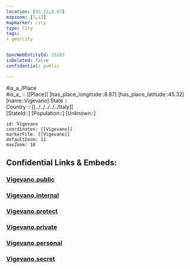 ```yaml
---
location: [45.32,8.87] 
mapzoom: [7,12] 
mapmarker: city 
type: City
tags:
- geo/City


SpocWebEntityId: 35283
isDeleted: false
confidential: public

---
```

#is_a_/Place  
#is_a_ :: [[Place]] 
[has_place_longitude::8.87] 
[has_place_latitude::45.32] 
[name::Vigevano] 
State ::  
Country :: [[../../../../../Italy]]  
[StateId::] 
[Population::] 
[Unknown::] 


```leaflet
id: Vigevano
coordinates: [[Vigevano]] 
markerFile: [[Vigevano]] 
defaultZoom: 11 
maxZoom: 18
```


## Confidential Links & Embeds: 

### [Vigevano.public](/_public/\Earth\Continent\Europe\Europe~South\Italy\regions~Italy\Lombardy\Pavia.Province\CityVigevano.public.md) 

### [Vigevano.internal](/_internal/\Earth\Continent\Europe\Europe~South\Italy\regions~Italy\Lombardy\Pavia.Province\CityVigevano.internal.md) 

### [Vigevano.protect](/_protect/\Earth\Continent\Europe\Europe~South\Italy\regions~Italy\Lombardy\Pavia.Province\CityVigevano.protect.md) 

### [Vigevano.private](/_private/\Earth\Continent\Europe\Europe~South\Italy\regions~Italy\Lombardy\Pavia.Province\CityVigevano.private.md) 

### [Vigevano.personal](/_personal/\Earth\Continent\Europe\Europe~South\Italy\regions~Italy\Lombardy\Pavia.Province\CityVigevano.personal.md) 

### [Vigevano.secret](/_secret/\Earth\Continent\Europe\Europe~South\Italy\regions~Italy\Lombardy\Pavia.Province\CityVigevano.secret.md)

